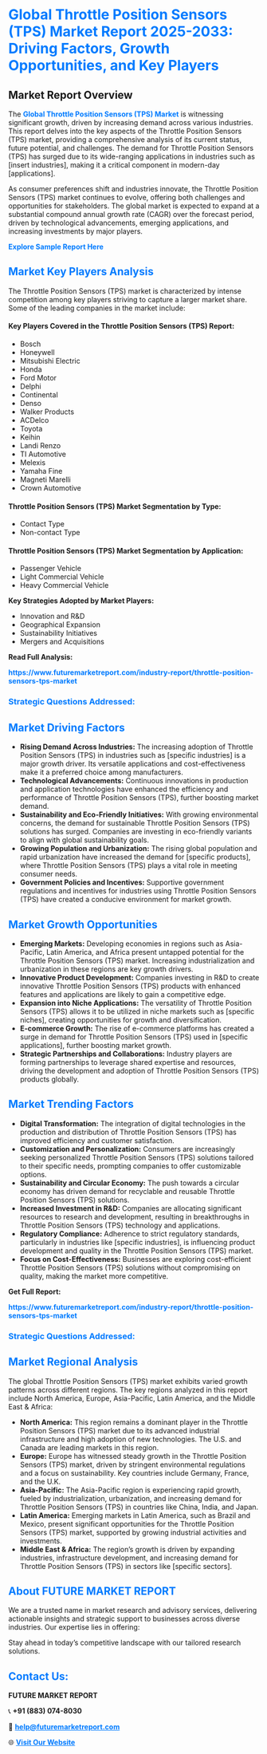 <h1 style="color: #007BFF;">Global Throttle Position Sensors (TPS) Market Report 2025-2033: Driving Factors, Growth Opportunities, and Key Players</h1>

<section id="overview">
<h2>Market Report Overview</h2>
<p>The <a href="https://www.futuremarketreport.com/industry-report/throttle-position-sensors-tps-market" style="color: #007BFF; text-decoration: none;"><strong>Global Throttle Position Sensors (TPS) Market</strong></a> is witnessing significant growth, driven by increasing demand across various industries. This report delves into the key aspects of the Throttle Position Sensors (TPS) market, providing a comprehensive analysis of its current status, future potential, and challenges. The demand for Throttle Position Sensors (TPS) has surged due to its wide-ranging applications in industries such as [insert industries], making it a critical component in modern-day [applications].</p>
<p>As consumer preferences shift and industries innovate, the Throttle Position Sensors (TPS) market continues to evolve, offering both challenges and opportunities for stakeholders. The global market is expected to expand at a substantial compound annual growth rate (CAGR) over the forecast period, driven by technological advancements, emerging applications, and increasing investments by major players.</p>
</section>

<section id="overview">
<p><a href="https://www.futuremarketreport.com/request-sample/reportId=89116" style="color: #007BFF; text-decoration: none;"><strong>Explore Sample Report Here</strong></a></p>
</section>

<section id="key-players">
<h2 style="color: #007BFF;">Market Key Players Analysis</h2>
<p>The Throttle Position Sensors (TPS) market is characterized by intense competition among key players striving to capture a larger market share. Some of the leading companies in the market include:</p>
<h4>Key Players Covered in the Throttle Position Sensors (TPS) Report:</h4>
<ul><li>Bosch</li><li>Honeywell</li><li>Mitsubishi Electric</li><li>Honda</li><li>Ford Motor</li><li>Delphi</li><li>Continental</li><li>Denso</li><li>Walker Products</li><li>ACDelco</li><li>Toyota</li><li>Keihin</li><li>Landi Renzo</li><li>TI Automotive</li><li>Melexis</li><li>Yamaha Fine</li><li>Magneti Marelli</li><li>Crown Automotive</li></ul>
<h4>Throttle Position Sensors (TPS) Market Segmentation by Type:</h4>
<ul><li>Contact Type</li><li>Non-contact Type</li></ul>

<h4>Throttle Position Sensors (TPS) Market Segmentation by Application:</h4>
<ul><li>Passenger Vehicle</li><li>Light Commercial Vehicle</li><li>Heavy Commercial Vehicle</li></ul>
<p><strong>Key Strategies Adopted by Market Players:</strong></p>
<ul>
<li>Innovation and R&D</li>
<li>Geographical Expansion</li>
<li>Sustainability Initiatives</li>
<li>Mergers and Acquisitions</li>
</ul>
</section>

<section>
<p><strong>Read Full Analysis: </strong></p><a href="https://www.futuremarketreport.com/industry-report/throttle-position-sensors-tps-market" style="color: #007BFF; text-decoration: none;"><strong>https://www.futuremarketreport.com/industry-report/throttle-position-sensors-tps-market</strong></a>
<h3 style="color: #007BFF;">Strategic Questions Addressed:</h3>
</section>

<section id="driving-factors">
<h2 style="color: #007BFF;">Market Driving Factors</h2>
<ul>
<li><strong>Rising Demand Across Industries:</strong> The increasing adoption of Throttle Position Sensors (TPS) in industries such as [specific industries] is a major growth driver. Its versatile applications and cost-effectiveness make it a preferred choice among manufacturers.</li>
<li><strong>Technological Advancements:</strong> Continuous innovations in production and application technologies have enhanced the efficiency and performance of Throttle Position Sensors (TPS), further boosting market demand.</li>
<li><strong>Sustainability and Eco-Friendly Initiatives:</strong> With growing environmental concerns, the demand for sustainable Throttle Position Sensors (TPS) solutions has surged. Companies are investing in eco-friendly variants to align with global sustainability goals.</li>
<li><strong>Growing Population and Urbanization:</strong> The rising global population and rapid urbanization have increased the demand for [specific products], where Throttle Position Sensors (TPS) plays a vital role in meeting consumer needs.</li>
<li><strong>Government Policies and Incentives:</strong> Supportive government regulations and incentives for industries using Throttle Position Sensors (TPS) have created a conducive environment for market growth.</li>
</ul>
</section>

<section id="growth-opportunities">
<h2 style="color: #007BFF;">Market Growth Opportunities</h2>
<ul>
<li><strong>Emerging Markets:</strong> Developing economies in regions such as Asia-Pacific, Latin America, and Africa present untapped potential for the Throttle Position Sensors (TPS) market. Increasing industrialization and urbanization in these regions are key growth drivers.</li>
<li><strong>Innovative Product Development:</strong> Companies investing in R&D to create innovative Throttle Position Sensors (TPS) products with enhanced features and applications are likely to gain a competitive edge.</li>
<li><strong>Expansion into Niche Applications:</strong> The versatility of Throttle Position Sensors (TPS) allows it to be utilized in niche markets such as [specific niches], creating opportunities for growth and diversification.</li>
<li><strong>E-commerce Growth:</strong> The rise of e-commerce platforms has created a surge in demand for Throttle Position Sensors (TPS) used in [specific applications], further boosting market growth.</li>
<li><strong>Strategic Partnerships and Collaborations:</strong> Industry players are forming partnerships to leverage shared expertise and resources, driving the development and adoption of Throttle Position Sensors (TPS) products globally.</li>
</ul>
</section>

<section id="trending-factors">
<h2 style="color: #007BFF;">Market Trending Factors</h2>
<ul>
<li><strong>Digital Transformation:</strong> The integration of digital technologies in the production and distribution of Throttle Position Sensors (TPS) has improved efficiency and customer satisfaction.</li>
<li><strong>Customization and Personalization:</strong> Consumers are increasingly seeking personalized Throttle Position Sensors (TPS) solutions tailored to their specific needs, prompting companies to offer customizable options.</li>
<li><strong>Sustainability and Circular Economy:</strong> The push towards a circular economy has driven demand for recyclable and reusable Throttle Position Sensors (TPS) solutions.</li>
<li><strong>Increased Investment in R&D:</strong> Companies are allocating significant resources to research and development, resulting in breakthroughs in Throttle Position Sensors (TPS) technology and applications.</li>
<li><strong>Regulatory Compliance:</strong> Adherence to strict regulatory standards, particularly in industries like [specific industries], is influencing product development and quality in the Throttle Position Sensors (TPS) market.</li>
<li><strong>Focus on Cost-Effectiveness:</strong> Businesses are exploring cost-efficient Throttle Position Sensors (TPS) solutions without compromising on quality, making the market more competitive.</li>
</ul>
</section>

<section>
<p><strong>Get Full Report: </strong></p><a href="https://www.futuremarketreport.com/industry-report/throttle-position-sensors-tps-market" style="color: #007BFF; text-decoration: none;"><strong>https://www.futuremarketreport.com/industry-report/throttle-position-sensors-tps-market</strong></a>
<h3 style="color: #007BFF;">Strategic Questions Addressed:</h3>
</section>


<section id="regional-analysis">
<h2 style="color: #007BFF;">Market Regional Analysis</h2>
<p>The global Throttle Position Sensors (TPS) market exhibits varied growth patterns across different regions. The key regions analyzed in this report include North America, Europe, Asia-Pacific, Latin America, and the Middle East & Africa:</p>
<ul>
<li><strong>North America:</strong> This region remains a dominant player in the Throttle Position Sensors (TPS) market due to its advanced industrial infrastructure and high adoption of new technologies. The U.S. and Canada are leading markets in this region.</li>
<li><strong>Europe:</strong> Europe has witnessed steady growth in the Throttle Position Sensors (TPS) market, driven by stringent environmental regulations and a focus on sustainability. Key countries include Germany, France, and the U.K.</li>
<li><strong>Asia-Pacific:</strong> The Asia-Pacific region is experiencing rapid growth, fueled by industrialization, urbanization, and increasing demand for Throttle Position Sensors (TPS) in countries like China, India, and Japan.</li>
<li><strong>Latin America:</strong> Emerging markets in Latin America, such as Brazil and Mexico, present significant opportunities for the Throttle Position Sensors (TPS) market, supported by growing industrial activities and investments.</li>
<li><strong>Middle East & Africa:</strong> The region’s growth is driven by expanding industries, infrastructure development, and increasing demand for Throttle Position Sensors (TPS) in sectors like [specific sectors].</li>
</ul>
</section>

<footer>
<h2 style="color: #007BFF;">About FUTURE MARKET REPORT</h2>
<p>We are a trusted name in market research and advisory services, delivering actionable insights and strategic support to businesses across diverse industries. Our expertise lies in offering:</p>

<p>Stay ahead in today’s competitive landscape with our tailored research solutions.</p>

<h2 style="color: #007BFF;">Contact Us:</h2>
<p><strong>FUTURE MARKET REPORT</strong></p>
<p>📞 <strong>+91 (883) 074-8030</strong></p>
<p>📧 <strong><a href="mailto:help@futuremarketreport.com" style="color: #007BFF;">help@futuremarketreport.com</a></strong></p>
<p>🌐 <strong><a href="https://www.futuremarketreport.com/" style="color: #007BFF;">Visit Our Website</a></strong></p>
</footer>